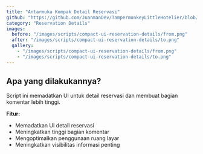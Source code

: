 ```yaml
---
title: "Antarmuka Kompak Detail Reservasi"
github: "https://github.com/JuanmanDev/TampermonkeyLittleHotelier/blob/main/frontdesk/reservationDetails/compactUIReservationDetails.user.js"
category: "Reservation Details"
images:
  before: "/images/scripts/compact-ui-reservation-details/from.png"
  after: "/images/scripts/compact-ui-reservation-details/to.png"
  gallery:
    - "/images/scripts/compact-ui-reservation-details/from.png"
    - "/images/scripts/compact-ui-reservation-details/to.png"
---
```


## Apa yang dilakukannya?

Script ini memadatkan UI untuk detail reservasi dan membuat bagian komentar lebih tinggi.

**Fitur:**
- Memadatkan UI detail reservasi
- Meningkatkan tinggi bagian komentar
- Mengoptimalkan penggunaan ruang layar
- Meningkatkan visibilitas informasi penting
